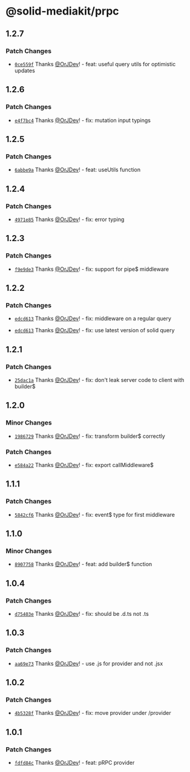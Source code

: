 # @solid-mediakit/prpc

## 1.2.7

### Patch Changes

- [`0ce559f`](https://github.com/solidjs-community/mediakit/commit/0ce559f4ce623f93e4c1aac1492b66828dca5ced) Thanks [@OrJDev](https://github.com/OrJDev)! - feat: useful query utils for optimistic updates

## 1.2.6

### Patch Changes

- [`e4f7bc4`](https://github.com/solidjs-community/mediakit/commit/e4f7bc446dc404691a059d009c01d7df186d7bc2) Thanks [@OrJDev](https://github.com/OrJDev)! - fix: mutation input typings

## 1.2.5

### Patch Changes

- [`6abbe9a`](https://github.com/solidjs-community/mediakit/commit/6abbe9a22f38275f9d64deba9dabdbdc889668a1) Thanks [@OrJDev](https://github.com/OrJDev)! - feat: useUtils function

## 1.2.4

### Patch Changes

- [`4971e85`](https://github.com/solidjs-community/mediakit/commit/4971e85a95c141c87435a13f1ba22b1086a6b680) Thanks [@OrJDev](https://github.com/OrJDev)! - fix: error typing

## 1.2.3

### Patch Changes

- [`f9e9de3`](https://github.com/solidjs-community/mediakit/commit/f9e9de3fb60b869b48e02f5745700d0ad6c90313) Thanks [@OrJDev](https://github.com/OrJDev)! - fix: support for pipe$ middleware

## 1.2.2

### Patch Changes

- [`edcd613`](https://github.com/solidjs-community/mediakit/commit/edcd61313ab67f44d281d3b9d839b91a9545bd63) Thanks [@OrJDev](https://github.com/OrJDev)! - fix: middleware on a regular query

- [`edcd613`](https://github.com/solidjs-community/mediakit/commit/edcd61313ab67f44d281d3b9d839b91a9545bd63) Thanks [@OrJDev](https://github.com/OrJDev)! - fix: use latest version of solid query

## 1.2.1

### Patch Changes

- [`25dac1a`](https://github.com/solidjs-community/mediakit/commit/25dac1ab45dcd194c818e489a010733e66380d1f) Thanks [@OrJDev](https://github.com/OrJDev)! - fix: don't leak server code to client with builder$

## 1.2.0

### Minor Changes

- [`1986729`](https://github.com/solidjs-community/mediakit/commit/19867296b662380d2aa032f8a9ddc272187fe368) Thanks [@OrJDev](https://github.com/OrJDev)! - fix: transform builder$ correctly

### Patch Changes

- [`e584a22`](https://github.com/solidjs-community/mediakit/commit/e584a22aff79037c567bf82759edd329c7f99142) Thanks [@OrJDev](https://github.com/OrJDev)! - fix: export callMiddleware$

## 1.1.1

### Patch Changes

- [`5842cf6`](https://github.com/solidjs-community/mediakit/commit/5842cf656a11f8f0b2805177b1c177813def5fef) Thanks [@OrJDev](https://github.com/OrJDev)! - fix: event$ type for first middleware

## 1.1.0

### Minor Changes

- [`8907758`](https://github.com/solidjs-community/mediakit/commit/8907758f9f75f52436c83e813a504dd4c841ae1f) Thanks [@OrJDev](https://github.com/OrJDev)! - feat: add builder$ function

## 1.0.4

### Patch Changes

- [`d75403e`](https://github.com/solidjs-community/mediakit/commit/d75403ea9177c9e1386336f46315f60598463611) Thanks [@OrJDev](https://github.com/OrJDev)! - fix: should be .d.ts not .ts

## 1.0.3

### Patch Changes

- [`aa69e73`](https://github.com/solidjs-community/mediakit/commit/aa69e732df499b70e2b933cb583223eda430e13a) Thanks [@OrJDev](https://github.com/OrJDev)! - use .js for provider and not .jsx

## 1.0.2

### Patch Changes

- [`4b5328f`](https://github.com/solidjs-community/mediakit/commit/4b5328f8a6eb21f01fb5b5fa944e4e2ef67fa5f4) Thanks [@OrJDev](https://github.com/OrJDev)! - fix: move provider under /provider

## 1.0.1

### Patch Changes

- [`fdfd84c`](https://github.com/solidjs-community/mediakit/commit/fdfd84cd7c85db26c804f92ea5ced06c80f2ee0e) Thanks [@OrJDev](https://github.com/OrJDev)! - feat: pRPC provider
